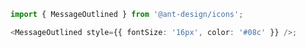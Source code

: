 ```typescript jsx
import { MessageOutlined } from '@ant-design/icons';

<MessageOutlined style={{ fontSize: '16px', color: '#08c' }} />;
```
